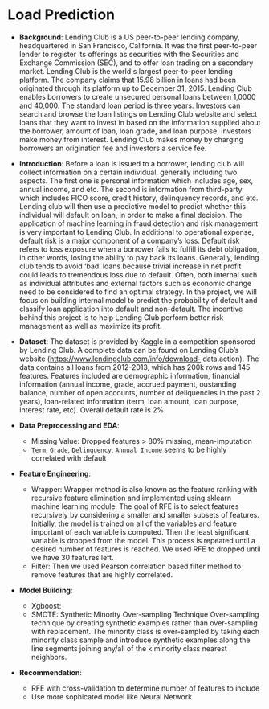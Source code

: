 # Load Prediction
* **Background**: Lending Club is a US peer-to-peer lending company, headquartered in San Francisco, California. It was the first peer-to-peer lender to register its offerings as securities with the Securities and Exchange Commission (SEC), and to offer loan trading on a secondary market. Lending Club is the world's largest peer-to-peer lending platform. The company claims that 15.98 billion in loans had been originated through its platform up to December 31, 2015. Lending Club enables borrowers to create unsecured personal loans between 1,0000 and 40,000. The standard loan period is three years. Investors can search and browse the loan listings on Lending Club website and select loans that they want to invest in based on the information supplied about the borrower, amount of loan, loan grade, and loan purpose. Investors make money from interest. Lending Club makes money by charging borrowers an origination fee and investors a service fee.

* **Introduction**: Before a loan is issued to a borrower, lending club will collect information on a certain individual, generally including two aspects. The first one is personal information which includes age, sex, annual income, and etc. The second is information from third-party which includes FICO score, credit history, delinquency records, and etc. Lending club will then use a predictive model to predict whether this individual will default on loan, in order to make a final decision. The application of machine learning in fraud detection and risk management is very important to Lending Club. In additional to operational expense, default risk is a major component of a company’s loss. Default risk refers to loss exposure when a borrower fails to fulfill its debt obligation, in other words, losing the ability to pay back its loans. Generally, lending club tends to avoid ‘bad’ loans because trivial increase in net profit could leads to tremendous loss due to default. Often, both internal such as individual attributes and external factors such as economic change need to be considered to find an optimal strategy. In the project, we will focus on building internal model to predict the probability of default and classify loan application into default and non-default. The incentive behind this project is to help Lending Club perform better risk management as well as maximize its profit.

* **Dataset**: The dataset is provided by Kaggle in a competition sponsored by Lending Club. A complete data can be found on Lending Club’s website (https://www.lendingclub.com/info/download- data.action). The data contains all loans from 2012-2013, which has 200k rows and 145 features. Features included are demographic information, financial information (annual income, grade, accrued payment, oustanding balance, number of open accounts, number of deliquencies in the past 2 years), loan-related information (term, loan amount, loan purpose, interest rate, etc). Overall default rate is 2%.

* **Data Preprocessing and EDA**:
  * Missing Value: Dropped features > 80% missing, mean-imputation
  * `Term`, `Grade`, `Delinquency`, `Annual Income` seems to be highly correlated with default
 
* **Feature Engineering**:
  * Wrapper: Wrapper method is also known as the feature ranking with recursive feature elimination and implemented using sklearn machine learning module. The goal of RFE is to select features recursively by considering a smaller and smaller subsets of features. Initially, the model is trained on all of the variables and feature important of each variable is computed. Then the least significant variable is dropped from the model. This process is repeated until a desired number of features is reached. We used RFE to dropped until we have 30 features left.
  * Filter: Then we used Pearson correlation based filter method to remove features that are highly correlated.

* **Model Building**:
  * Xgboost:
  * SMOTE: Synthetic Minority Over-sampling Technique
Over-sampling technique by creating synthetic examples rather than over-sampling with replacement. The minority class is over-sampled by taking each minority class sample and introduce synthetic examples along the line segments joining any/all of the k minority class nearest neighbors.

* **Recommendation**:
  * RFE with cross-validation to determine number of features to include
  * Use more sophicated model like Neural Network
